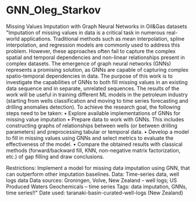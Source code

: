 # GNN_Oleg_Starkov
Missing Values Imputation with Graph Neural Networks in Oil&Gas datasets
"Imputation of missing values in data is a critical task in numerous real-world applications. Traditional methods such as mean interpolation, spline interpolation, and regression models are commonly used to address this problem. However, these approaches often fail to capture the complex spatial and temporal dependencies and non-linear relationships present in complex datasets.
The emergence of graph neural networks (GNNs) represents a promising solution, as GNNs are capable of capturing complex spatio-temporal dependencies in data. The purpose of this work is to investigate the capabilities of GNNs to both fill missing values in an existing data sequence and in separate, unrelated sequences.
The results of the work will be useful in training different ML models in the petroleum industry (starting from wells classification and moving to time series forecasting and drilling anomalies detection).
To achieve the research goal, the following steps need to be taken:
•        Explore available implementations of GNNs for missing value imputation
•        Prepare data to work with GNNs. This includes constructing graphs of relationships between wells (or between drilling parameters) and preprocessing tabular or temporal data.
•        Develop a model to fill in missing values using GNNs and select metrics to evaluate the effectiveness of the model.
•        Compare the obtained results with classical methods (forward/backward fill, KNN, non-negative matrix factorization, etc.) of gap filling and draw conclusions.

Restrictions: Implement a model for missing data imputation using GNN, that can outperform other imputation baselines.
Data: Time-series data, well logs data
Data sources: Groningen, Volve, New Zealand – well logs; 
US Produced Waters Geochemicals – time series
Tags: data imputation, GNNs, time series!!"
Date used: taranaki-basin-curated-well-logs (New Zealand)
